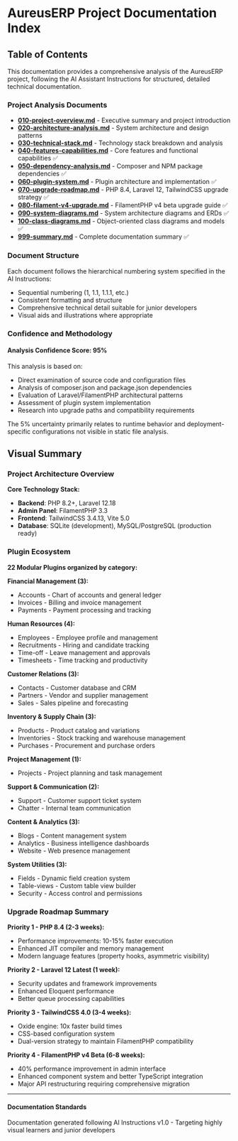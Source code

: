 # AureusERP Project Documentation Index

## Table of Contents

This documentation provides a comprehensive analysis of the AureusERP project, following the AI Assistant Instructions for structured, detailed technical documentation.

### Project Analysis Documents

- **[010-project-overview.md](010-project-overview.md)** - Executive summary and project introduction
- **[020-architecture-analysis.md](020-architecture-analysis.md)** - System architecture and design patterns
- **[030-technical-stack.md](030-technical-stack.md)** - Technology stack breakdown and analysis
- **[040-features-capabilities.md](040-features-capabilities.md)** - Core features and functional capabilities ✅
- **[050-dependency-analysis.md](050-dependency-analysis.md)** - Composer and NPM package dependencies ✅
- **[060-plugin-system.md](060-plugin-system.md)** - Plugin architecture and implementation ✅
- **[070-upgrade-roadmap.md](070-upgrade-roadmap.md)** - PHP 8.4, Laravel 12, TailwindCSS upgrade strategy ✅
- **[080-filament-v4-upgrade.md](080-filament-v4-upgrade.md)** - FilamentPHP v4 beta upgrade guide ✅
- **[090-system-diagrams.md](090-system-diagrams.md)** - System architecture diagrams and ERDs ✅
- **[100-class-diagrams.md](100-class-diagrams.md)** - Object-oriented class diagrams and models ✅
- **[999-summary.md](999-summary.md)** - Complete documentation summary ✅

### Document Structure

Each document follows the hierarchical numbering system specified in the AI Instructions:

- Sequential numbering (1, 1.1, 1.1.1, etc.)
- Consistent formatting and structure
- Comprehensive technical detail suitable for junior developers
- Visual aids and illustrations where appropriate

### Confidence and Methodology

#### Analysis Confidence Score: 95%

This analysis is based on:

- Direct examination of source code and configuration files
- Analysis of composer.json and package.json dependencies
- Evaluation of Laravel/FilamentPHP architectural patterns
- Assessment of plugin system implementation
- Research into upgrade paths and compatibility requirements

The 5% uncertainty primarily relates to runtime behavior and deployment-specific configurations not visible in static file analysis.

## Visual Summary

### Project Architecture Overview

**Core Technology Stack:**
- **Backend**: PHP 8.2+, Laravel 12.18
- **Admin Panel**: FilamentPHP 3.3
- **Frontend**: TailwindCSS 3.4.13, Vite 5.0
- **Database**: SQLite (development), MySQL/PostgreSQL (production ready)

### Plugin Ecosystem

**22 Modular Plugins organized by category:**

**Financial Management (3):**
- Accounts - Chart of accounts and general ledger
- Invoices - Billing and invoice management  
- Payments - Payment processing and tracking

**Human Resources (4):**
- Employees - Employee profile and management
- Recruitments - Hiring and candidate tracking
- Time-off - Leave management and approvals
- Timesheets - Time tracking and productivity

**Customer Relations (3):**
- Contacts - Customer database and CRM
- Partners - Vendor and supplier management
- Sales - Sales pipeline and forecasting

**Inventory & Supply Chain (3):**
- Products - Product catalog and variations
- Inventories - Stock tracking and warehouse management
- Purchases - Procurement and purchase orders

**Project Management (1):**
- Projects - Project planning and task management

**Support & Communication (2):**
- Support - Customer support ticket system
- Chatter - Internal team communication

**Content & Analytics (3):**
- Blogs - Content management system
- Analytics - Business intelligence dashboards
- Website - Web presence management

**System Utilities (3):**
- Fields - Dynamic field creation system
- Table-views - Custom table view builder
- Security - Access control and permissions

### Upgrade Roadmap Summary

**Priority 1 - PHP 8.4 (2-3 weeks):**
- Performance improvements: 10-15% faster execution
- Enhanced JIT compiler and memory management
- Modern language features (property hooks, asymmetric visibility)

**Priority 2 - Laravel 12 Latest (1 week):**
- Security updates and framework improvements
- Enhanced Eloquent performance
- Better queue processing capabilities

**Priority 3 - TailwindCSS 4.0 (3-4 weeks):**
- Oxide engine: 10x faster build times
- CSS-based configuration system
- Dual-version strategy to maintain FilamentPHP compatibility

**Priority 4 - FilamentPHP v4 Beta (6-8 weeks):**
- 40% performance improvement in admin interface
- Enhanced component system and better TypeScript integration
- Major API restructuring requiring comprehensive migration

---

#### Documentation Standards

Documentation generated following AI Instructions v1.0 - Targeting highly visual learners and junior developers
